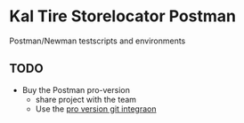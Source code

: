 # Kal Tire Storelocator Postman

Postman/Newman testscripts and environments

## TODO
* Buy the Postman pro-version
    * share project with the team
    * Use the [pro version git integraon](https://learning.getpostman.com/docs/postman_pro/integrations/github/)
